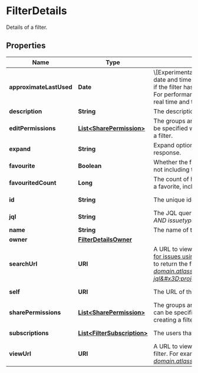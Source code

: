 

# FilterDetails

Details of a filter.

## Properties

| Name | Type | Description | Notes |
|------------ | ------------- | ------------- | -------------|
|**approximateLastUsed** | **Date** | \\[Experimental\\] Approximate last used time. Returns the date and time when the filter was last used. Returns &#x60;null&#x60; if the filter hasn&#39;t been used after tracking was enabled. For performance reasons, timestamps aren&#39;t updated in real time and therefore may not be exactly accurate. |  [optional] [readonly] |
|**description** | **String** | The description of the filter. |  [optional] |
|**editPermissions** | [**List&lt;SharePermission&gt;**](SharePermission.md) | The groups and projects that can edit the filter. This can be specified when updating a filter, but not when creating a filter. |  [optional] |
|**expand** | **String** | Expand options that include additional filter details in the response. |  [optional] [readonly] |
|**favourite** | **Boolean** | Whether the filter is selected as a favorite by any users, not including the filter owner. |  [optional] [readonly] |
|**favouritedCount** | **Long** | The count of how many users have selected this filter as a favorite, including the filter owner. |  [optional] [readonly] |
|**id** | **String** | The unique identifier for the filter. |  [optional] [readonly] |
|**jql** | **String** | The JQL query for the filter. For example, *project &#x3D; SSP AND issuetype &#x3D; Bug*. |  [optional] [readonly] |
|**name** | **String** | The name of the filter. |  |
|**owner** | [**FilterDetailsOwner**](FilterDetailsOwner.md) |  |  [optional] |
|**searchUrl** | **URI** | A URL to view the filter results in Jira, using the [Search for issues using JQL](#api-rest-api-3-filter-search-get) operation with the filter&#39;s JQL string to return the filter results. For example, *https://your-domain.atlassian.net/rest/api/3/search?jql&#x3D;project+%3D+SSP+AND+issuetype+%3D+Bug*. |  [optional] [readonly] |
|**self** | **URI** | The URL of the filter. |  [optional] [readonly] |
|**sharePermissions** | [**List&lt;SharePermission&gt;**](SharePermission.md) | The groups and projects that the filter is shared with. This can be specified when updating a filter, but not when creating a filter. |  [optional] |
|**subscriptions** | [**List&lt;FilterSubscription&gt;**](FilterSubscription.md) | The users that are subscribed to the filter. |  [optional] [readonly] |
|**viewUrl** | **URI** | A URL to view the filter results in Jira, using the ID of the filter. For example, *https://your-domain.atlassian.net/issues/?filter&#x3D;10100*. |  [optional] [readonly] |



